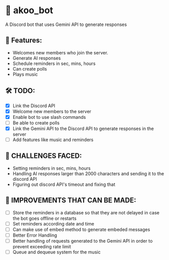 # 🤖 akoo_bot
A Discord bot that uses Gemini API to generate responses

## 📌 Features:
- Welcomes new members who join the server.
- Generate AI responses
- Schedule reminders in sec, mins, hours
- Can create polls
- Plays music

## 🛠️ TODO:
- [x] Link the Discord API
- [x] Welcome new members to the server
- [x] Enable bot to use slash commands 
- [ ] Be able to create polls
- [x] Link the Gemini API to the Discord API to generate responses in the server
- [ ] Add features like music and reminders

## 🎯 CHALLENGES FACED:
- Setting reminders in sec, mins, hours
- Handling AI responses larger than 2000 characters and sending it to the discord API
- Figuring out discord API's timeout and fixing that 

## 🚀 IMPROVEMENTS THAT CAN BE MADE:
- [ ] Store the reminders in a database so that they are not delayed in case the bot goes offline or restarts
- [ ] Set reminders according date and time
- [ ] Can make use of embed method to generate embeded messages
- [ ] Better Error Handling
- [ ] Better handling of requests generated to the Gemini API in order to prevent exceeding rate limit
- [ ] Queue and dequeue system for the music